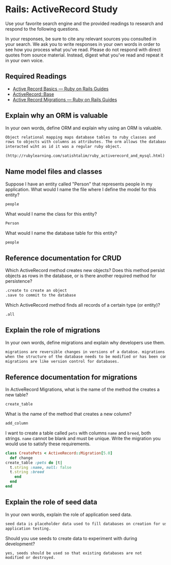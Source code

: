 # Rails: ActiveRecord Study

Use your favorite search engine and the provided readings to research and
respond to the following questions.

In your responses, be sure to cite any relevant sources you consulted in your
search. We ask you to write responses in your own words in order to see how you
process what you've read. Please do not respond with direct quotes from source
material. Instead, digest what you've read and repeat it in your own voice.

## Required Readings

-   [Active Record Basics — Ruby on Rails Guides](http://guides.rubyonrails.org/active_record_basics.html)
-   [ActiveRecord::Base](http://api.rubyonrails.org/classes/ActiveRecord/Base.html)
-   [Active Record Migrations — Ruby on Rails Guides](http://guides.rubyonrails.org/active_record_migrations.html)

## Explain why an ORM is valuable

In your own words, define ORM and explain why using an ORM is valuable.

```md
Object relational mapping maps database tables to ruby classes and
rows to objects with columns as attributes. The orm allows the database to be
interacted wiht as id it was a regular ruby object.

(http://rubylearning.com/satishtalim/ruby_activerecord_and_mysql.html)
```

## Name model files and classes

Suppose I have an entity called "Person" that represents people in my
application. What would I name the file where I define the model for this
entity?

```md
people
```

What would I name the class for this entity?

```md
Person
```

What would I name the database table for this entity?

```md
people
```

## Reference documentation for CRUD

Which ActiveRecord method creates new objects? Does this method persist objects
as rows in the database, or is there another required method for persistence?

```md
.create to create an object
.save to commit to the database
```

Which ActiveRecord method finds all records of a certain type (or entity)?

```md
.all
```

## Explain the role of migrations

In your own words, define migrations and explain why developers use them.

```md
migrations are reversible changes in versions of a databse. migrations are done
when the structure of the database needs to be modified or has been compromised.
migrations are like version control for databases.
```

## Reference documentation for migrations

In ActiveRecord Migrations, what is the name of the method the creates a new
table?

```md
create_table
```

What is the name of the method that creates a new column?

```md
add_column
```

I want to create a table called `pets` with columns `name` and `breed`, both
strings. `name` cannot be blank and must be unique. Write the migration you
would use to satisfy these requirements.

```ruby
class CreatePets < ActiveRecord::Migration[5.0]
  def change
create_table :pets do |t|
  t.string :name, null: false
  t.string :breed
    end
  end
end
```

## Explain the role of seed data

In your own words, explain the role of application seed data.

```md
seed data is placeholder data used to fill databases on creation for use during
application testing.
```

Should you use seeds to create data to experiment with during development?

```md
yes, seeds should be used so that existing databases are not
modified or destroyed.
```
